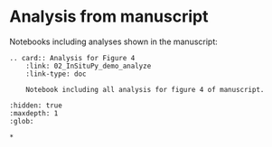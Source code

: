 # Analysis from manuscript

Notebooks including analyses shown in the manuscript:

```{eval-rst}
.. card:: Analysis for Figure 4
    :link: 02_InSituPy_demo_analyze
    :link-type: doc

    Notebook including all analysis for figure 4 of manuscript.
```

```{toctree}
:hidden: true
:maxdepth: 1
:glob:

*
```